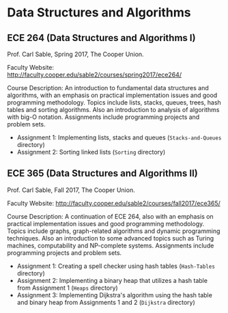 # Data Structures and Algorithms

## ECE 264 (Data Structures and Algorithms I)
Prof. Carl Sable, Spring 2017, The Cooper Union.

Faculty Website:
http://faculty.cooper.edu/sable2/courses/spring2017/ece264/

Course Description:
An introduction to fundamental data structures and algorithms, with an emphasis on practical implementation issues and good programming methodology. Topics include lists, stacks, queues, trees, hash tables and sorting algorithms. Also an introduction to analysis of algorithms with big-O notation. Assignments include programming projects and problem sets.

* Assignment 1: Implementing lists, stacks and queues (`Stacks-and-Queues`
  directory)
* Assignment 2: Sorting linked lists (`Sorting` directory)

## ECE 365 (Data Structures and Algorithms II)
Prof. Carl Sable, Fall 2017, The Cooper Union.

Faculty Website:
http://faculty.cooper.edu/sable2/courses/fall2017/ece365/

Course Description:
A continuation of ECE 264, also with an emphasis on practical implementation issues and good programming methodology. Topics include graphs, graph-related algorithms and dynamic programming techniques. Also an introduction to some advanced topics such as Turing machines, computability and NP-complete systems. Assignments include programming projects and problem sets.

* Assignment 1: Creating a spell checker using hash tables (`Hash-Tables`
  directory)
* Assignment 2: Implementing a binary heap that utilizes a hash table from
  Assignment 1 (`Heaps` directory)
* Assignment 3: Implementing Dijkstra's algorithm using the hash table and
  binary heap from Assignments 1 and 2 (`Dijkstra` directory)
